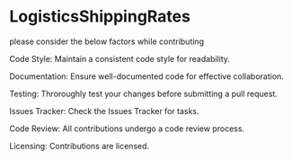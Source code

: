 # LogisticsShippingRates
please consider the below factors while contributing 

Code Style:
Maintain a consistent code style for readability.

Documentation:
Ensure well-documented code for effective collaboration.

Testing:
Throroughly test your changes before submitting a pull request.

Issues Tracker:
Check the Issues Tracker for tasks.

Code Review:
All contributions undergo a code review process.

Licensing:
Contributions are licensed.
